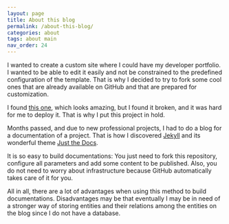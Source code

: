 ```yaml
---
layout: page
title: About this blog
permalink: /about-this-blog/
categories: about
tags: about main
nav_order: 24
---
```


I wanted to create a custom site where I could have my developer portfolio. I wanted to be able to edit it easily and 
not be constrained to the predefined configuration of the template. That is why I decided to try to fork some cool ones 
that are already available on GitHub and that are prepared for customization. 

I found [this one](https://github.com/saadpasta/developerFolio), which looks amazing, but I found it broken, and it was 
hard for me to deploy it. That is why I put this project in hold. 

Months passed, and due to new professional projects, I had to do a blog for a documentation of a project. That is how I
discovered [Jekyll](https://jekyllrb.com/) and its wonderful theme [Just the Docs](https://just-the-docs.com/).

It is so easy to build documentations: You just need to fork this repository, configure all parameters and add some 
content to be published. Also, you do not need to worry about infrastructure because GitHub automatically takes care of
it for you. 

All in all, there are a lot of advantages when using this method to build documentations. Disadvantages may be that 
eventually I may be in need of a stronger way of storing entities and their relations among the entities on the blog 
since I do not have a database. 


